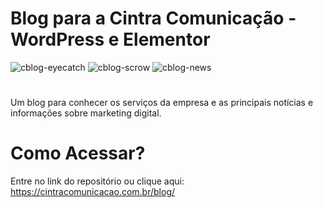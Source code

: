 # Blog para a Cintra Comunicação - WordPress e Elementor

![cblog-eyecatch](https://github.com/cintra1/blog-cintra-comunicacao/assets/101955322/047fec2f-069b-4699-8b4f-9621b0a47103)
![cblog-scrow](https://github.com/cintra1/blog-cintra-comunicacao/assets/101955322/6615482f-d653-4217-bba4-e7c605293c4f)
![cblog-news](https://github.com/cintra1/blog-cintra-comunicacao/assets/101955322/d332654e-76dc-4c12-b75f-8c8ab1623db7)


#
Um blog para conhecer os serviços da empresa e as principais notícias e informações sobre marketing digital.

# Como Acessar?
Entre no link do repositório ou clique aqui: https://cintracomunicacao.com.br/blog/
